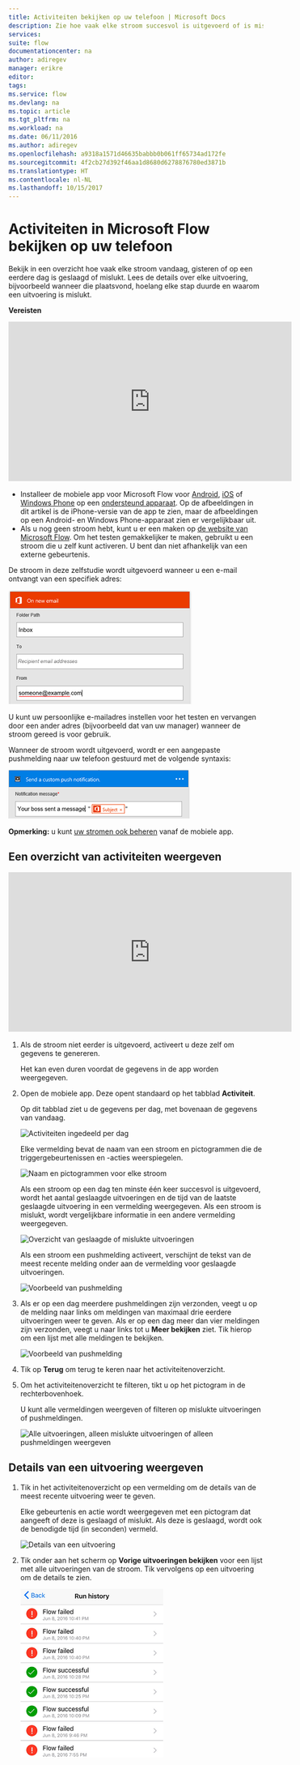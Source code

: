 ```yaml
---
title: Activiteiten bekijken op uw telefoon | Microsoft Docs
description: Zie hoe vaak elke stroom succesvol is uitgevoerd of is mislukt, wanneer die is uitgevoerd en hoelang dit duurde
services: 
suite: flow
documentationcenter: na
author: adiregev
manager: erikre
editor: 
tags: 
ms.service: flow
ms.devlang: na
ms.topic: article
ms.tgt_pltfrm: na
ms.workload: na
ms.date: 06/11/2016
ms.author: adiregev
ms.openlocfilehash: a9318a1571d46635babbb0b061ff65734ad172fe
ms.sourcegitcommit: 4f2cb27d392f46aa1d8680d6278876780ed3871b
ms.translationtype: HT
ms.contentlocale: nl-NL
ms.lasthandoff: 10/15/2017
---
```

# <a name="monitor-activity-in-microsoft-flow-from-your-phone"></a>Activiteiten in Microsoft Flow bekijken op uw telefoon
Bekijk in een overzicht hoe vaak elke stroom vandaag, gisteren of op een eerdere dag is geslaagd of mislukt. Lees de details over elke uitvoering, bijvoorbeeld wanneer die plaatsvond, hoelang elke stap duurde en waarom een uitvoering is mislukt.

**Vereisten**

<iframe width="560" height="315" src="https://www.youtube.com/embed/vZuYZ64K3tI?list=PL8nfc9haGeb55I9wL9QnWyHp3ctU2_ThF" frameborder="0" allowfullscreen></iframe>

* Installeer de mobiele app voor Microsoft Flow voor [Android](https://aka.ms/flowmobiledocsandroid), [iOS](https://aka.ms/flowmobiledocsios) of [Windows Phone](https://aka.ms/flowmobilewindows) op een [ondersteund apparaat](getting-started.md#use-the-mobile-app). Op de afbeeldingen in dit artikel is de iPhone-versie van de app te zien, maar de afbeeldingen op een Android- en Windows Phone-apparaat zien er vergelijkbaar uit.
* Als u nog geen stroom hebt, kunt u er een maken op [de website van Microsoft Flow](https://flow.microsoft.com/). Om het testen gemakkelijker te maken, gebruikt u een stroom die u zelf kunt activeren. U bent dan niet afhankelijk van een externe gebeurtenis.

De stroom in deze zelfstudie wordt uitgevoerd wanneer u een e-mail ontvangt van een specifiek adres:

![Stroom activeren bij ontvangst van e-mail van specifiek adres](./media/mobile-monitor-activity/create-trigger.png)

U kunt uw persoonlijke e-mailadres instellen voor het testen en vervangen door een ander adres (bijvoorbeeld dat van uw manager) wanneer de stroom gereed is voor gebruik.

Wanneer de stroom wordt uitgevoerd, wordt er een aangepaste pushmelding naar uw telefoon gestuurd met de volgende syntaxis:

![Pushmelding verzenden](./media/mobile-monitor-activity/create-event.png)

**Opmerking:** u kunt [uw stromen ook beheren](mobile-manage-flows.md) vanaf de mobiele app.

## <a name="display-a-summary-of-activity"></a>Een overzicht van activiteiten weergeven
<iframe width="560" height="315" src="https://www.youtube.com/embed/nVCGJamOw6s?list=PL8nfc9haGeb55I9wL9QnWyHp3ctU2_ThF" frameborder="0" allowfullscreen></iframe>

1. Als de stroom niet eerder is uitgevoerd, activeert u deze zelf om gegevens te genereren.
   
    Het kan even duren voordat de gegevens in de app worden weergegeven.
2. Open de mobiele app. Deze opent standaard op het tabblad **Activiteit**.
   
    Op dit tabblad ziet u de gegevens per dag, met bovenaan de gegevens van vandaag.
   
    ![Activiteiten ingedeeld per dag](./media/mobile-monitor-activity/activity-day2.png)
   
    Elke vermelding bevat de naam van een stroom en pictogrammen die de triggergebeurtenissen en -acties weerspiegelen.
   
    ![Naam en pictogrammen voor elke stroom](./media/mobile-monitor-activity/activity-flow-name.png)
   
    Als een stroom op een dag ten minste één keer succesvol is uitgevoerd, wordt het aantal geslaagde uitvoeringen en de tijd van de laatste geslaagde uitvoering in een vermelding weergegeven. Als een stroom is mislukt, wordt vergelijkbare informatie in een andere vermelding weergegeven.
   
    ![Overzicht van geslaagde of mislukte uitvoeringen](./media/mobile-monitor-activity/activity-summary.png)
   
    Als een stroom een pushmelding activeert, verschijnt de tekst van de meest recente melding onder aan de vermelding voor geslaagde uitvoeringen.
   
    ![Voorbeeld van pushmelding](./media/mobile-monitor-activity/activity-notification.png)
3. Als er op een dag meerdere pushmeldingen zijn verzonden, veegt u op de melding naar links om meldingen van maximaal drie eerdere uitvoeringen weer te geven. Als er op een dag meer dan vier meldingen zijn verzonden, veegt u naar links tot u **Meer bekijken** ziet. Tik hierop om een lijst met alle meldingen te bekijken.
   
    ![Voorbeeld van pushmelding](./media/mobile-monitor-activity/activity-notification-list.png)
4. Tik op **Terug** om terug te keren naar het activiteitenoverzicht.
5. Om het activiteitenoverzicht te filteren, tikt u op het pictogram in de rechterbovenhoek.
   
    U kunt alle vermeldingen weergeven of filteren op mislukte uitvoeringen of pushmeldingen.
   
    ![Alle uitvoeringen, alleen mislukte uitvoeringen of alleen pushmeldingen weergeven](./media/mobile-monitor-activity/activity-filter.png)

## <a name="show-details-of-a-run"></a>Details van een uitvoering weergeven
1. Tik in het activiteitenoverzicht op een vermelding om de details van de meest recente uitvoering weer te geven.
   
     Elke gebeurtenis en actie wordt weergegeven met een pictogram dat aangeeft of deze is geslaagd of mislukt. Als deze is geslaagd, wordt ook de benodigde tijd (in seconden) vermeld.
   
    ![Details van een uitvoering](./media/mobile-monitor-activity/activity-icons.png)
2. Tik onder aan het scherm op **Vorige uitvoeringen bekijken** voor een lijst met alle uitvoeringen van de stroom. Tik vervolgens op een uitvoering om de details te zien.
   
    ![Geschiedenis van geslaagde/mislukte uitvoeringen](./media/mobile-monitor-activity/history-mixed.png)

